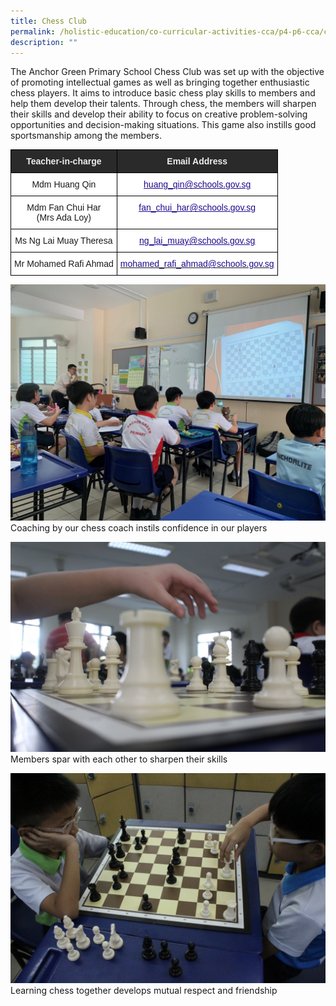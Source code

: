 ```yaml
---
title: Chess Club
permalink: /holistic-education/co-curricular-activities-cca/p4-p6-cca/cognitive/chess-club/
description: ""
---
```

The Anchor Green Primary School Chess Club was set up with the objective of promoting intellectual games as well as bringing together enthusiastic chess players. It aims to introduce basic chess play skills to members and help them develop their talents. Through chess, the members will sharpen their skills and develop their ability to focus on creative problem-solving opportunities and decision-making situations. This game also instills good sportsmanship among the members.

<style type="text/css">
.tg  {border-collapse:collapse;border-spacing:0;}
.tg td{border-color:black;border-style:solid;border-width:1px;font-family:Arial, sans-serif;font-size:14px;
  overflow:hidden;padding:10px 5px;word-break:normal;}
.tg th{border-color:black;border-style:solid;border-width:1px;font-family:Arial, sans-serif;font-size:14px;
  font-weight:normal;overflow:hidden;padding:10px 5px;word-break:normal;}
.tg .tg-2705{background-color:#2A2A2A;color:#EEE;font-weight:bold;text-align:center;vertical-align:middle}
.tg .tg-f4yw{background-color:#FFF;text-align:center;vertical-align:middle}
.tg .tg-0pyt{background-color:#FFF;color:#21088A;font-weight:bold;text-align:center;text-decoration:underline;vertical-align:top}
.tg .tg-vtmj{background-color:#FFF;color:#21088A;font-weight:bold;text-align:center;vertical-align:top}
</style>
<table class="tg">
<thead>
  <tr>
    <th class="tg-2705"><span style="color:#EEE;background-color:#2A2A2A">Teacher-in-charge</span></th>
    <th class="tg-2705"><span style="color:#EEE;background-color:#2A2A2A">Email Address</span></th>
  </tr>
</thead>
<tbody>
  <tr>
    <td class="tg-f4yw">Mdm Huang Qin</td>
    <td class="tg-0pyt"><a href="mailto:huang_qin@schools.gov.sg"><span style="font-weight:500;text-decoration:underline;color:#21088A">huang_qin@schools.gov.sg</span></a></td>
  </tr>
  <tr>
    <td class="tg-f4yw">Mdm Fan Chui Har<br>(Mrs Ada Loy)</td>
    <td class="tg-0pyt"><a href="mailto:fan_chui_har@schools.gov.sg"><span style="font-weight:500;text-decoration:underline;color:#21088A">fan_chui_har@schools.gov.sg</span></a></td>
  </tr>
  <tr>
    <td class="tg-f4yw">Ms Ng Lai Muay Theresa<br></td>
    <td class="tg-0pyt"><a href="mailto:ng_lai_muay@schools.gov.sg"><span style="font-weight:500;text-decoration:underline;color:#21088A">ng_lai_muay@schools.gov.sg</span></a><br></td>
  </tr>
  <tr>
    <td class="tg-f4yw">Mr Mohamed Rafi Ahmad<br></td>
    <td class="tg-vtmj"><a href="mailto:mohamed_rafi_ahmad@schools.gov.sg"><span style="font-weight:500;text-decoration:none;color:#21088A">mohamed_rafi_ahmad@schools.gov.sg</span></a></td>
  </tr>
</tbody>
</table>

![Coaching by our chess coach instils confidence in our players](/images/CCA/Cognitive/Chess/Chess%202020%20Picture%20A.jpg)
Coaching by our chess coach instils confidence in our players

![Members spar with each other to sharpen their skills](/images/CCA/Cognitive/Chess/Chess%202020%20Picture%202.jpg)
Members spar with each other to sharpen their skills

![Learning chess together develops mutual respect and friendship](/images/CCA/Cognitive/Chess/Chess%202020%20Picture%203.jpg)
Learning chess together develops mutual respect and friendship